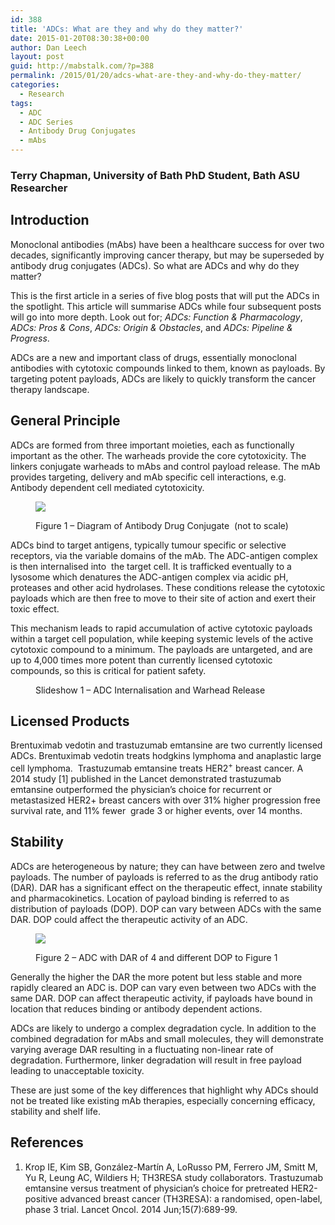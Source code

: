 ```yaml
---
id: 388
title: 'ADCs: What are they and why do they matter?'
date: 2015-01-20T08:30:38+00:00
author: Dan Leech
layout: post
guid: http://mabstalk.com/?p=388
permalink: /2015/01/20/adcs-what-are-they-and-why-do-they-matter/
categories:
  - Research
tags:
  - ADC
  - ADC Series
  - Antibody Drug Conjugates
  - mAbs
---
```

### Terry Chapman, University of Bath PhD Student, Bath ASU Researcher

## Introduction

Monoclonal antibodies (mAbs) have been a healthcare success for over two decades, significantly improving cancer therapy, but may be superseded by antibody drug conjugates (ADCs). So what are ADCs and why do they matter?

This is the first article in a series of five blog posts that will put the ADCs in the spotlight. This article will summarise ADCs while four subsequent posts will go into more depth. Look out for; _ADCs: Function & Pharmacology_, _ADCs: Pros & Cons_, _ADCs: Origin & Obstacles_, and _ADCs: Pipeline & Progress_.

ADCs are a new and important class of drugs, essentially monoclonal antibodies with cytotoxic compounds linked to them, known as payloads. By targeting potent payloads, ADCs are likely to quickly transform the cancer therapy landscape.

## General Principle

ADCs are formed from three important moieties, each as functionally important as the other. The warheads provide the core cytotoxicity. The linkers conjugate warheads to mAbs and control payload release. The mAb provides targeting, delivery and mAb specific cell interactions, e.g. Antibody dependent cell mediated cytotoxicity.<figure> 

![](https://mabstalk.com/wp-content/uploads/2015/01/ADC-Diagram-Annotated-Web.jpg) <figcaption>Figure 1 &#8211; Diagram of Antibody Drug Conjugate  (not to scale)</figcaption></figure> 

ADCs bind to target antigens, typically tumour specific or selective receptors, via the variable domains of the mAb. The ADC-antigen complex is then internalised into  the target cell. It is trafficked eventually to a lysosome which denatures the ADC-antigen complex via acidic pH, proteases and other acid hydrolases. These conditions release the cytotoxic payloads which are then free to move to their site of action and exert their toxic effect.

This mechanism leads to rapid accumulation of active cytotoxic payloads within a target cell population, while keeping systemic levels of the active cytotoxic compound to a minimum. The payloads are untargeted, and are up to 4,000 times more potent than currently licensed cytotoxic compounds, so this is critical for patient safety.<figure> <figcaption>Slideshow 1 &#8211; ADC Internalisation and Warhead Release</figcaption></figure> 

## Licensed Products

Brentuximab vedotin and trastuzumab emtansine are two currently licensed ADCs. Brentuximab vedotin treats hodgkins lymphoma and anaplastic large cell lymphoma.  Trastuzumab emtansine treats HER2<sup>+</sup> breast cancer. A 2014 study [1] published in the Lancet demonstrated trastuzumab emtansine outperformed the physician’s choice for recurrent or metastasized HER2+ breast cancers with over 31% higher progression free survival rate, and 11% fewer  grade 3 or higher events, over 14 months.

## Stability

ADCs are heterogeneous by nature; they can have between zero and twelve payloads. The number of payloads is referred to as the drug antibody ratio (DAR). DAR has a significant effect on the therapeutic effect, innate stability and pharmacokinetics. Location of payload binding is referred to as distribution of payloads (DOP). DOP can vary between ADCs with the same DAR. DOP could affect the therapeutic activity of an ADC.<figure> 

![](https://mabstalk.com/wp-content/uploads/2015/01/DAR-4.3-Web.png) <figcaption>Figure 2 &#8211; ADC with DAR of 4 and different DOP to Figure 1</figcaption></figure> 

Generally the higher the DAR the more potent but less stable and more rapidly cleared an ADC is. DOP can vary even between two ADCs with the same DAR. DOP can affect therapeutic activity, if payloads have bound in location that reduces binding or antibody dependent actions.

ADCs are likely to undergo a complex degradation cycle. In addition to the combined degradation for mAbs and small molecules, they will demonstrate varying average DAR resulting in a fluctuating non-linear rate of degradation. Furthermore, linker degradation will result in free payload leading to unacceptable toxicity.

These are just some of the key differences that highlight why ADCs should not be treated like existing mAb therapies, especially concerning efficacy, stability and shelf life.

## References

  1. Krop IE, Kim SB, González-Martín A, LoRusso PM, Ferrero JM, Smitt M, Yu R, Leung AC, Wildiers H; TH3RESA study collaborators. Trastuzumab emtansine versus treatment of physician’s choice for pretreated HER2-positive advanced breast cancer (TH3RESA): a randomised, open-label, phase 3 trial. Lancet Oncol. 2014 Jun;15(7):689-99.